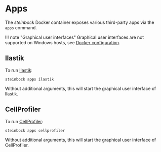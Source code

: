 # Apps

The *steinbock* Docker container exposes various third-party apps via the `apps` command.

!!! note "Graphical user interfaces"
    Graphical user interfaces are not supported on Windows hosts, see [Docker configuration](../install/docker.md#windows).

## Ilastik

To run [Ilastik](https://www.ilastik.org):

    steinbock apps ilastik

Without additional arguments, this will start the graphical user interface of Ilastik.

## CellProfiler

To run [CellProfiler](https://cellprofiler.org):

    steinbock apps cellprofiler

Without additional arguments, this will start the graphical user interface of CellProfiler.

